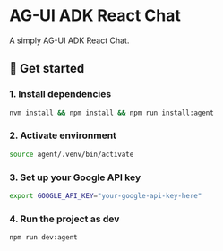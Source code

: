 # AG-UI ADK React Chat

A simply AG-UI ADK React Chat.

## 🚀 Get started

### 1. Install dependencies
```bash
nvm install && npm install && npm run install:agent
```

### 2. Activate environment
```bash
source agent/.venv/bin/activate
```

### 3. Set up your Google API key
```bash
export GOOGLE_API_KEY="your-google-api-key-here"
```

### 4. Run the project as dev
```bash
npm run dev:agent
```